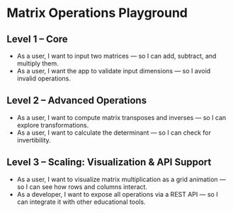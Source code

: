 # Matrix Operations Playground

## Level 1 – Core
- As a user, I want to input two matrices — so I can add, subtract, and multiply them.
- As a user, I want the app to validate input dimensions — so I avoid invalid operations.

## Level 2 – Advanced Operations
- As a user, I want to compute matrix transposes and inverses — so I can explore transformations.
- As a user, I want to calculate the determinant — so I can check for invertibility.

## Level 3 – Scaling: Visualization & API Support
- As a user, I want to visualize matrix multiplication as a grid animation — so I can see how rows and columns interact.
- As a developer, I want to expose all operations via a REST API — so I can integrate it with other educational tools.
